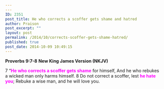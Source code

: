 ```yaml
---
---
ID: 2351
post_title: He who corrects a scoffer gets shame and hatred
author: Praison
post_excerpt: ""
layout: post
permalink: /2014/10/corrects-scoffer-gets-shame-hatred/
published: true
post_date: 2014-10-09 10:49:15
---
```

<strong>Proverbs 9:7-8</strong>
<strong> New King James Version (NKJV)</strong>

7 “<span style="color: #ff00ff;"><strong>He who corrects a scoffer gets shame</strong></span> for himself,
And he who rebukes a wicked man only harms himself.
8 Do not correct a scoffer, lest <span style="color: #ff00ff;"><strong>he hate you</strong></span>;
Rebuke a wise man, and he will love you.
